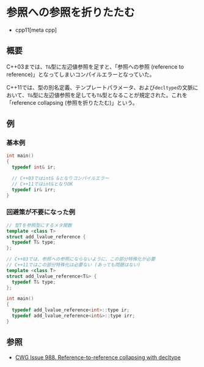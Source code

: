 # 参照への参照を折りたたむ
* cpp11[meta cpp]

## 概要
C++03までは、`T&`型に左辺値参照を足すと、「参照への参照 (reference to reference)」となってしまいコンパイルエラーとなっていた。

C++11では、型の別名定義、テンプレートパラメータ、および`decltype`の文脈において、`T&`型に左辺値参照を足しても`T&`型となることが規定された。これを「reference collapsing (参照を折りたたむ)」という。


## 例
### 基本例
```cpp example
int main()
{
  typedef int& ir;

  // C++03ではint& &となりコンパイルエラー
  // C++11ではint&となりOK
  typedef ir& irr;
}
```


### 回避策が不要になった例
```cpp
// 型Tを参照型にするメタ関数
template <class T>
struct add_lvalue_reference {
  typedef T& type;
};

// C++03では、参照への参照にならないように、この部分特殊化が必要
// C++11ではこの部分特殊化は必要ない (あっても問題はない)
template <class T>
struct add_lvalue_reference<T&> {
  typedef T& type;
};

int main()
{
  typedef add_lvalue_reference<int>::type ir;
  typedef add_lvalue_reference<int&>::type irr;
}
```


## 参照
- [CWG Issue 988. Reference-to-reference collapsing with decltype](https://wg21.cmeerw.net/cwg/issue988)
